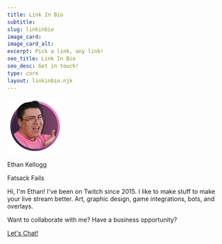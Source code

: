 ```yaml
---
title: Link In Bio
subtitle:
slug: linkinbio
image_card:
image_card_alt:
excerpt: Pick a link, any link!
seo_title: Link In Bio
seo_desc: Get in touch!
type: core
layout: linkinbio.njk
---
```


<div class="flex items-center justify-center">
   <div class="bg-{{ theme.colors.main }}-700 text-center rounded p-10 max-w-xs">
     <img class="mb-3 mx-auto max-w-fit" src="/images/fatsack-author.png" alt="Ethan Kellogg is Fatsack Fails">
     <p class="text-xl text-{{ theme.colors.main }}-100"> Ethan Kellogg </p>
     <p class="text-lg text-{{ theme.colors.main }}-100 "> Fatsack Fails </p>
     <p class="text-{{ theme.colors.main }}-100 mt-2"> Hi, I'm Ethan! I've been on Twitch since 2015. I like to make stuff to make your live stream better. Art, graphic design, game integrations, bots, and overlays. </p>
     <p class="text-{{ theme.colors.main }}-100 mt-2">Want to collaborate with me? Have a business opportunity?</p>
     <a href="" class="rounded lg:p-4 py-3 px-0 block font-bold mb-4 text-fspurple-100 hover:text-fspurple-900 shadow-md font-medium cursor-pointer border-fspink-500 border-4 hover:bg-fspink-500 rounded text-lg text-center no-underline">Let's Chat!</a>
   </div>
 </div>
